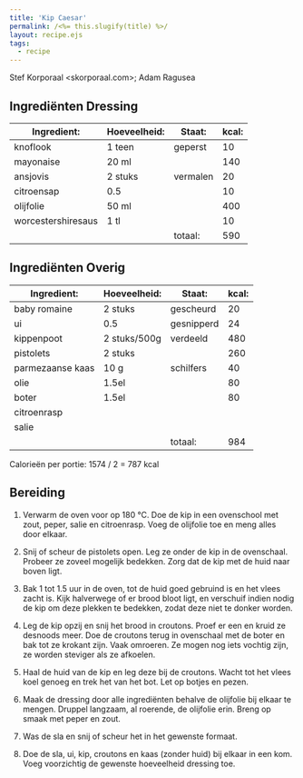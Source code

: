 ```yaml
---
title: 'Kip Caesar'
permalink: /<%= this.slugify(title) %>/
layout: recipe.ejs
tags:
  - recipe
---
```


Stef Korporaal <skorporaal.com>; Adam Ragusea

## Ingrediënten Dressing

| Ingredient:        | Hoeveelheid: | Staat:   | kcal: |
| ------------------ | ------------ | -------- | ----- |
| knoflook           | 1 teen       | geperst  | 10    |
| mayonaise          | 20 ml        |          | 140   |
| ansjovis           | 2 stuks      | vermalen | 20    |
| citroensap         | 0.5          |          | 10    |
| olijfolie          | 50 ml        |          | 400   |
| worcestershiresaus | 1 tl         |          | 10    |
|                    |              | totaal:  | 590   |

## Ingrediënten Overig

| Ingredient:      | Hoeveelheid: | Staat:     | kcal: |
| ---------------- | ------------ | ---------- | ----- |
| baby romaine     | 2 stuks      | gescheurd  | 20    |
| ui               | 0.5          | gesnipperd | 24    |
| kippenpoot       | 2 stuks/500g | verdeeld   | 480   |
| pistolets        | 2 stuks      |            | 260   |
| parmezaanse kaas | 10 g         | schilfers  | 40    |
| olie             | 1.5el        |            | 80    |
| boter            | 1.5el        |            | 80    |
| citroenrasp      |              |            |       |
| salie            |              |            |       |
|                  |              | totaal:    | 984   |

Calorieën per portie: 1574 / 2 = 787 kcal

## Bereiding

1. Verwarm de oven voor op 180 °C. Doe de kip in een ovenschool met zout, peper, salie en citroenrasp. Voeg de olijfolie toe en meng alles door elkaar.

1. Snij of scheur de pistolets open. Leg ze onder de kip in de ovenschaal. Probeer ze zoveel mogelijk bedekken. Zorg dat de kip met de huid naar boven ligt.

1. Bak 1 tot 1.5 uur in de oven, tot de huid goed gebruind is en het vlees zacht is. Kijk halverwege of er brood bloot ligt, en verschuif indien nodig de kip om deze plekken te bedekken, zodat deze niet te donker worden.

1. Leg de kip opzij en snij het brood in croutons. Proef er een en kruid ze desnoods meer. Doe de croutons terug in ovenschaal met de boter en bak tot ze krokant zijn. Vaak omroeren. Ze mogen nog iets vochtig zijn, ze worden steviger als ze afkoelen.

1. Haal de huid van de kip en leg deze bij de croutons. Wacht tot het vlees koel genoeg en trek het van het bot. Let op botjes en pezen.

1. Maak de dressing door alle ingrediënten behalve de olijfolie bij elkaar te mengen. Druppel langzaam, al roerende, de olijfolie erin. Breng op smaak met peper en zout.

1. Was de sla en snij of scheur het in het gewenste formaat.

1. Doe de sla, ui, kip, croutons en kaas (zonder huid) bij elkaar in een kom. Voeg voorzichtig de gewenste hoeveelheid dressing toe.
